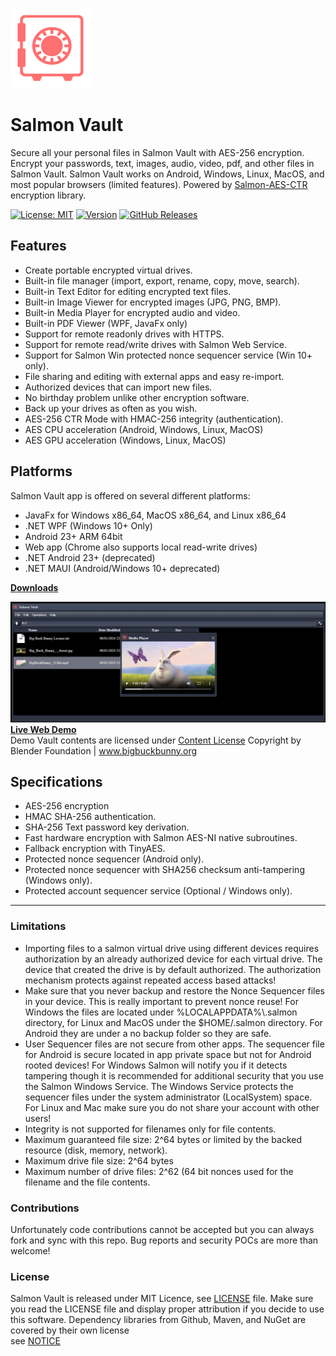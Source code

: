 ![alt text](https://github.com/mku11/Salmon-Vault/blob/main/common/common-res/icons/logo_128x128.png)

# Salmon Vault
Secure all your personal files in Salmon Vault with AES-256 encryption.  
Encrypt your passwords, text, images, audio, video, pdf, and other files in Salmon Vault.
Salmon Vault works on Android, Windows, Linux, MacOS, and most popular browsers (limited features). Powered by [Salmon-AES-CTR](https://github.com/mku11/Salmon-AES-CTR) encryption library.

[![License: MIT](https://img.shields.io/github/license/mku11/Salmon-Vault.svg)](LICENSE)
[![Version](https://img.shields.io/badge/version-3.0.0-blue)](https://mku11.github.io/Salmon-Vault/downloads.html)
[![GitHub Releases](https://img.shields.io/github/downloads/mku11/Salmon-Vault/latest/total?logo=github)](https://github.com/mku11/Salmon-Vault/releases)


## Features
* Create portable encrypted virtual drives.
* Built-in file manager (import, export, rename, copy, move, search).
* Built-in Text Editor for editing encrypted text files.
* Built-in Image Viewer for encrypted images (JPG, PNG, BMP).
* Built-in Media Player for encrypted audio and video.
* Built-in PDF Viewer (WPF, JavaFx only)
* Support for remote readonly drives with HTTPS.
* Support for remote read/write drives with Salmon Web Service.
* Support for Salmon Win protected nonce sequencer service (Win 10+ only).
* File sharing and editing with external apps and easy re-import.
* Authorized devices that can import new files.
* No birthday problem unlike other encryption software.
* Back up your drives as often as you wish.
* AES-256 CTR Mode with HMAC-256 integrity (authentication).
* AES CPU acceleration (Android, Windows, Linux, MacOS)
* AES GPU acceleration (Windows, Linux, MacOS)

## Platforms
Salmon Vault app is offered on several different platforms:  
* JavaFx for Windows x86_64, MacOS x86_64, and Linux x86_64  
* .NET WPF (Windows 10+ Only)  
* Android 23+ ARM 64bit  
* Web app (Chrome also supports local read-write drives)  
* .NET Android 23+ (deprecated)  
* .NET MAUI (Android/Windows 10+ deprecated)  

[**Downloads**](https://mku11.github.io/Salmon-Vault/downloads.html)

![alt text](https://github.com/mku11/Salmon-Vault/blob/main/screenshots/Screenshot.png)  
[**Live Web Demo**](https://mku11.github.io/Salmon-Vault/demo.html)    
Demo Vault contents are licensed under [Content License](https://mku11.github.io/Salmon-Vault/vault/content_license.txt) Copyright by Blender Foundation | www.bigbuckbunny.org  

## Specifications
* AES-256 encryption 
* HMAC SHA-256 authentication.
* SHA-256 Text password key derivation.
* Fast hardware encryption with Salmon AES-NI native subroutines.
* Fallback encryption with TinyAES.
* Protected nonce sequencer (Android only).
* Protected nonce sequencer with SHA256 checksum anti-tampering (Windows only).
* Protected account sequencer service (Optional / Windows only).

---

### Limitations
* Importing files to a salmon virtual drive using different devices requires authorization by an already authorized device for each  virtual drive. The device that created the drive is by default authorized. The authorization mechanism protects against repeated access based attacks!
* Make sure that you never backup and restore the Nonce Sequencer files in your device. This is really important to prevent nonce reuse! For Windows the files are located under %LOCALAPPDATA%\\.salmon directory, for Linux and MacOS under the $HOME/.salmon directory. For Android they are under a no backup folder so they are safe.
* User Sequencer files are not secure from other apps. The sequencer file for Android is secure located in app private space but not for Android rooted devices! For Windows Salmon will notify you if it detects tampering though it is recommended for additional security that you use the Salmon Windows Service. The Windows Service protects the sequencer files under the system administrator (LocalSystem) space. For Linux and Mac make sure you do not share your account with other users!
* Integrity is not supported for filenames only for file contents.
* Maximum guaranteed file size: 2^64 bytes or limited by the backed resource (disk, memory, network).
* Maximum drive file size: 2^64 bytes
* Maximum number of drive files: 2^62 (64 bit nonces used for the filename and the file contents.

### Contributions
Unfortunately code contributions cannot be accepted but you can always fork and sync with this repo. Bug reports and security POCs are more than welcome!  
  
### License
Salmon Vault is released under MIT Licence, see [LICENSE](https://github.com/mku11/Salmon-Vault/blob/main/LICENSE) file.
Make sure you read the LICENSE file and display proper attribution if you decide to use this software.
Dependency libraries from Github, Maven, and NuGet are covered by their own license  
see [NOTICE](https://github.com/mku11/Salmon-Vault/blob/main/NOTICE)  
